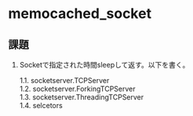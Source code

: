 # memocached_socket
## 課題

1. Socketで指定された時間sleepして返す。以下を書く。

    1.1. socketserver.TCPServer  
    1.2. socketserver.ForkingTCPServer  
    1.3. socketserver.ThreadingTCPServer  
    1.4. selcetors  
